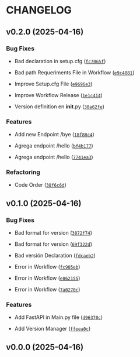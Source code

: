 # CHANGELOG


## v0.2.0 (2025-04-16)

### Bug Fixes

- Bad declaration in setup.cfg
  ([`fc7065f`](https://github.com/cj-murillo/test-sv/commit/fc7065f6f4ccbc8be6d716f610a1f5780203d03c))

- Bad path Requeriments File in Workflow
  ([`e9c4081`](https://github.com/cj-murillo/test-sv/commit/e9c40811040f692e94ef7daff23a34b27a0b5741))

- Improve Setup.cfg File
  ([`e9696e3`](https://github.com/cj-murillo/test-sv/commit/e9696e37172fe74885fd8946f1e77f19f3e1c56a))

- Improve Workflow Release
  ([`1e1c414`](https://github.com/cj-murillo/test-sv/commit/1e1c414e8e65f25ab9286c67e1038d26dd4c054e))

- Version definition en __init__.py
  ([`38a62fe`](https://github.com/cj-murillo/test-sv/commit/38a62fe3318732e98b233c61ec4cf19038a967b8))

### Features

- Add new Endpoint /bye
  ([`18f88c4`](https://github.com/cj-murillo/test-sv/commit/18f88c46a78a0ba2fc9e53f4e69dc8ad9aba52a8))

- Agrega endpoint /hello
  ([`bf4b177`](https://github.com/cj-murillo/test-sv/commit/bf4b1779b90a1edf0ca1679d4609260333268d18))

- Agrega endpoint /hello
  ([`7741ea3`](https://github.com/cj-murillo/test-sv/commit/7741ea3e8483f28debd7018b9c6a539df836e662))

### Refactoring

- Code Order
  ([`38f6c6d`](https://github.com/cj-murillo/test-sv/commit/38f6c6d9326dd30772c9d999f283f8c689abc2f7))


## v0.1.0 (2025-04-16)

### Bug Fixes

- Bad format for version
  ([`3872f74`](https://github.com/cj-murillo/test-sv/commit/3872f74f84d19e20b4630dd3e0c7c3acf4495ae6))

- Bad format for version
  ([`69f322d`](https://github.com/cj-murillo/test-sv/commit/69f322d79e44691cfdb4e0f66a3939e4c5f41fce))

- Bad versión Declaration
  ([`fdcaeb2`](https://github.com/cj-murillo/test-sv/commit/fdcaeb26a2db979d2efb56807f256602cde62635))

- Error in Workflow
  ([`fc905eb`](https://github.com/cj-murillo/test-sv/commit/fc905eb78231168c63da3b00a72fa9b1064116fd))

- Error in Workflow
  ([`e862155`](https://github.com/cj-murillo/test-sv/commit/e86215575fec9ee8733934fda45a8f4b55778a7a))

- Error in Workflow
  ([`7a0270c`](https://github.com/cj-murillo/test-sv/commit/7a0270c22e06637064c0b0c1b9d8b7b595a0bc09))

### Features

- Add FastAPI in Main.py file
  ([`d96370c`](https://github.com/cj-murillo/test-sv/commit/d96370c304cfb52fb60907458c5d243a0e2530bd))

- Add Version Manager
  ([`ffeea0c`](https://github.com/cj-murillo/test-sv/commit/ffeea0c621558e25f7aec9404370c16ed34e26db))


## v0.0.0 (2025-04-16)
